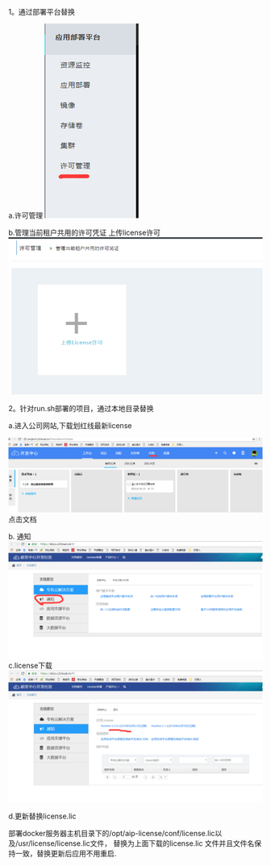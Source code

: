 1。通过部署平台替换

a.许可管理 ![](/assets/D8TWT5~MFPQQ3`{E_LKSEJF.png)

b.管理当前租户共用的许可凭证 上传license许可![](/assets/TIM图片20180702094121.png)

2。针对run.sh部署的项目，通过本地目录替换

a.进入公司网站,下载划红线最新license

![](/assets/1.png)点击文档

b. 通知![](/assets/2.png)c.license下载![](/assets/3.png)

d.更新替换license.lic

部署docker服务器主机目录下的/opt/aip-license/conf/license.lic以及/usr/license/license.lic文件， 替换为上面下载的license.lic 文件并且文件名保持一致，替换更新后应用不用重启.

